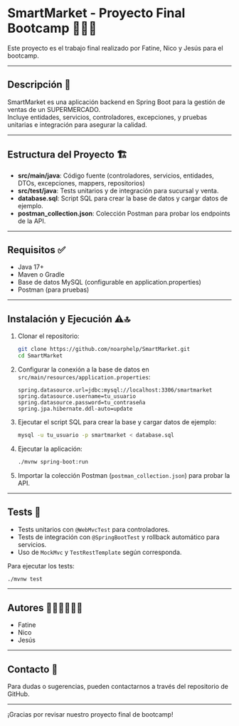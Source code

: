 # SmartMarket - Proyecto Final Bootcamp 🚀​🚀​🚀​

Este proyecto es el trabajo final realizado por Fatine, Nico y Jesús para el bootcamp.

---

## Descripción 📝​

SmartMarket es una aplicación backend en Spring Boot para la gestión de ventas de un SUPERMERCADO.  
Incluye entidades, servicios, controladores, excepciones, y pruebas unitarias e integración para asegurar la calidad.

---

## Estructura del Proyecto 🏗️​

- **src/main/java**: Código fuente (controladores, servicios, entidades, DTOs, excepciones, mappers, repositorios)
- **src/test/java**: Tests unitarios y de integración para sucursal y venta.
- **database.sql**: Script SQL para crear la base de datos y cargar datos de ejemplo.
- **postman_collection.json**: Colección Postman para probar los endpoints de la API.

---

## Requisitos ✅​

- Java 17+
- Maven o Gradle
- Base de datos MySQL (configurable en application.properties)
- Postman (para pruebas)

---

## Instalación y Ejecución ⚠️​🔝​

1. Clonar el repositorio:
    ```bash
    git clone https://github.com/noarphelp/SmartMarket.git
    cd SmartMarket
    ```

2. Configurar la conexión a la base de datos en `src/main/resources/application.properties`:

    ```properties
    spring.datasource.url=jdbc:mysql://localhost:3306/smartmarket
    spring.datasource.username=tu_usuario
    spring.datasource.password=tu_contraseña
    spring.jpa.hibernate.ddl-auto=update
    ```

3. Ejecutar el script SQL para crear la base y cargar datos de ejemplo:

    ```bash
    mysql -u tu_usuario -p smartmarket < database.sql
    ```

4. Ejecutar la aplicación:

    ```bash
    ./mvnw spring-boot:run
    ```

5. Importar la colección Postman (`postman_collection.json`) para probar la API.

---

## Tests 🔁​

- Tests unitarios con `@WebMvcTest` para controladores.
- Tests de integración con `@SpringBootTest` y rollback automático para servicios.
- Uso de `MockMvc` y `TestRestTemplate` según corresponda.

Para ejecutar los tests:

```bash
./mvnw test
```

---

## Autores 👩‍💻​👨‍💻​🧑‍💻​

- Fatine
- Nico
- Jesús

---

## Contacto 📩​

Para dudas o sugerencias, pueden contactarnos a través del repositorio de GitHub.

---

¡Gracias por revisar nuestro proyecto final de bootcamp!

